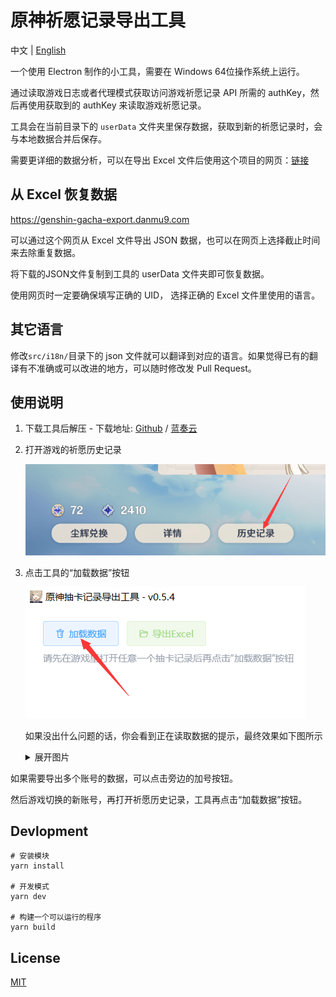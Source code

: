 # 原神祈愿记录导出工具

中文 | [English](https://github.com/biuuu/genshin-wish-export/blob/main/docs/README_EN.md)

一个使用 Electron 制作的小工具，需要在 Windows 64位操作系统上运行。

通过读取游戏日志或者代理模式获取访问游戏祈愿记录 API 所需的 authKey，然后再使用获取到的 authKey 来读取游戏祈愿记录。

工具会在当前目录下的 `userData` 文件夹里保存数据，获取到新的祈愿记录时，会与本地数据合并后保存。

需要更详细的数据分析，可以在导出 Excel 文件后使用这个项目的网页：[链接](https://github.com/voderl/genshin-gacha-analyzer)

## 从 Excel 恢复数据
https://genshin-gacha-export.danmu9.com

可以通过这个网页从 Excel 文件导出 JSON 数据，也可以在网页上选择截止时间来去除重复数据。

将下载的JSON文件复制到工具的 userData 文件夹即可恢复数据。

使用网页时一定要确保填写正确的 UID， 选择正确的 Excel 文件里使用的语言。
## 其它语言

修改`src/i18n/`目录下的 json 文件就可以翻译到对应的语言。如果觉得已有的翻译有不准确或可以改进的地方，可以随时修改发 Pull Request。

## 使用说明

1. 下载工具后解压 - 下载地址: [Github](https://github.com/biuuu/genshin-wish-export/releases/latest/download/Genshin-Wish-Export.zip) / [蓝奏云](https://wwp.lanzoum.com/iR1Kh0d1al0b)
2. 打开游戏的祈愿历史记录

   ![祈愿历史记录](/docs/wish-history.png)
3. 点击工具的“加载数据”按钮

   ![加载数据](/docs/load-data.png)

   如果没出什么问题的话，你会看到正在读取数据的提示，最终效果如下图所示

   <details>
    <summary>展开图片</summary>

   ![预览](/docs/preview.png)

   </details>

如果需要导出多个账号的数据，可以点击旁边的加号按钮。

然后游戏切换的新账号，再打开祈愿历史记录，工具再点击“加载数据”按钮。

## Devlopment

```
# 安装模块
yarn install

# 开发模式
yarn dev

# 构建一个可以运行的程序
yarn build
```

## License

[MIT](https://github.com/biuuu/genshin-wish-export/blob/main/LICENSE)
